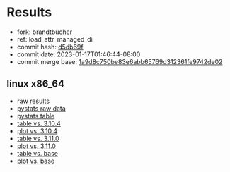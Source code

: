 # Results

- fork: brandtbucher
- ref: load_attr_managed_di
- commit hash: [d5db69f](https://github.com/brandtbucher/cpython/commit/d5db69f)
- commit date: 2023-01-17T01:46:44-08:00
- commit merge base: [1a9d8c750be83e6abb65769d312361fe9742de02](https://github.com/brandtbucher/cpython/commit/1a9d8c750be83e6abb65769d312361fe9742de02)

## linux x86_64

- [raw results](bm-20230117-linux-x86_64-brandtbucher-load_attr_managed_di-3.12.0a4%2B-d5db69f.json)
- [pystats raw data](bm-20230117-linux-x86_64-brandtbucher-load_attr_managed_di-3.12.0a4%2B-d5db69f-pystats.json)
- [pystats table](bm-20230117-linux-x86_64-brandtbucher-load_attr_managed_di-3.12.0a4%2B-d5db69f-pystats.md)
- [table vs. 3.10.4](bm-20230117-linux-x86_64-brandtbucher-load_attr_managed_di-3.12.0a4%2B-d5db69f-vs-3.10.4.md)
- [plot vs. 3.10.4](bm-20230117-linux-x86_64-brandtbucher-load_attr_managed_di-3.12.0a4%2B-d5db69f-vs-3.10.4.png)
- [table vs. 3.11.0](bm-20230117-linux-x86_64-brandtbucher-load_attr_managed_di-3.12.0a4%2B-d5db69f-vs-3.11.0.md)
- [plot vs. 3.11.0](bm-20230117-linux-x86_64-brandtbucher-load_attr_managed_di-3.12.0a4%2B-d5db69f-vs-3.11.0.png)
- [table vs. base](bm-20230117-linux-x86_64-brandtbucher-load_attr_managed_di-3.12.0a4%2B-d5db69f-vs-base.md)
- [plot vs. base](bm-20230117-linux-x86_64-brandtbucher-load_attr_managed_di-3.12.0a4%2B-d5db69f-vs-base.png)

